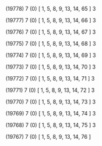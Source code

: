 (19778) 7 (0) [ 1, 5, 8, 9, 13, 14, 65 ] 3 


(19777) 7 (0) [ 1, 5, 8, 9, 13, 14, 66 ] 3 


(19776) 7 (0) [ 1, 5, 8, 9, 13, 14, 67 ] 3 


(19775) 7 (0) [ 1, 5, 8, 9, 13, 14, 68 ] 3 


(19774) 7 (0) [ 1, 5, 8, 9, 13, 14, 69 ] 3 


(19773) 7 (0) [ 1, 5, 8, 9, 13, 14, 70 ] 3 


(19772) 7 (0) [ 1, 5, 8, 9, 13, 14, 71 ] 3 


(19771) 7 (0) [ 1, 5, 8, 9, 13, 14, 72 ] 3 


(19770) 7 (0) [ 1, 5, 8, 9, 13, 14, 73 ] 3 


(19769) 7 (0) [ 1, 5, 8, 9, 13, 14, 74 ] 3 


(19768) 7 (0) [ 1, 5, 8, 9, 13, 14, 75 ] 3 


(19767) 7 (0) [ 1, 5, 8, 9, 13, 14, 76 ]  


